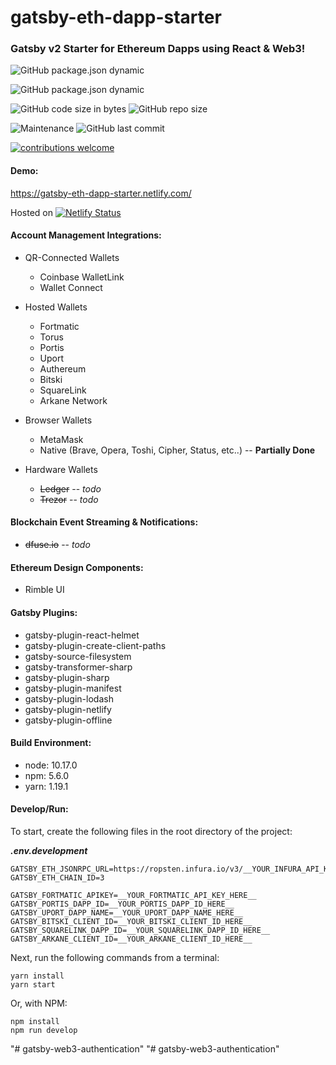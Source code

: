# gatsby-eth-dapp-starter
### **Gatsby v2** Starter for **Ethereum Dapps** using **React** & **Web3**!

![GitHub package.json dynamic](https://img.shields.io/github/package-json/version/robsecord/gatsby-eth-dapp-starter)

![GitHub package.json dynamic](https://img.shields.io/github/package-json/keywords/robsecord/gatsby-eth-dapp-starter)

![GitHub code size in bytes](https://img.shields.io/github/languages/code-size/robsecord/gatsby-eth-dapp-starter)
![GitHub repo size](https://img.shields.io/github/repo-size/robsecord/gatsby-eth-dapp-starter)

![Maintenance](https://img.shields.io/maintenance/yes/2019)
![GitHub last commit](https://img.shields.io/github/last-commit/robsecord/gatsby-eth-dapp-starter)

[![contributions welcome](https://img.shields.io/badge/contributions-welcome-brightgreen.svg?style=flat)](https://github.com/robsecord/gatsby-eth-dapp-starter/issues)


#### **Demo:**
https://gatsby-eth-dapp-starter.netlify.com/

Hosted on [![Netlify Status](https://api.netlify.com/api/v1/badges/cd097e47-9299-46cd-9365-67c4047decc6/deploy-status)](https://app.netlify.com/sites/gatsby-eth-dapp-starter/deploys)


#### **Account Management Integrations:**

- QR-Connected Wallets
    - Coinbase WalletLink
    - Wallet Connect

- Hosted Wallets
    - Fortmatic
    - Torus
    - Portis
    - Uport
    - Authereum
    - Bitski
    - SquareLink
    - Arkane Network
    
- Browser Wallets
    - MetaMask
    - Native (Brave, Opera, Toshi, Cipher, Status, etc..) -- **Partially Done**

- Hardware Wallets
    - ~~Ledger~~ -- _todo_
    - ~~Trezor~~ -- _todo_

#### **Blockchain Event Streaming & Notifications:**
- ~~dfuse.io~~ -- _todo_

#### **Ethereum Design Components:**
- Rimble UI

#### **Gatsby Plugins:**
- gatsby-plugin-react-helmet
- gatsby-plugin-create-client-paths
- gatsby-source-filesystem
- gatsby-transformer-sharp
- gatsby-plugin-sharp
- gatsby-plugin-manifest
- gatsby-plugin-lodash
- gatsby-plugin-netlify
- gatsby-plugin-offline      

#### **Build Environment:**
- node: 10.17.0
- npm: 5.6.0
- yarn: 1.19.1

#### **Develop/Run:**

To start, create the following files in the root directory of the project:

**_.env.development_**

    GATSBY_ETH_JSONRPC_URL=https://ropsten.infura.io/v3/__YOUR_INFURA_API_KEY_HERE__
    GATSBY_ETH_CHAIN_ID=3
    
    GATSBY_FORTMATIC_APIKEY=__YOUR_FORTMATIC_API_KEY_HERE__
    GATSBY_PORTIS_DAPP_ID=__YOUR_PORTIS_DAPP_ID_HERE__
    GATSBY_UPORT_DAPP_NAME=__YOUR_UPORT_DAPP_NAME_HERE__
    GATSBY_BITSKI_CLIENT_ID=__YOUR_BITSKI_CLIENT_ID_HERE__
    GATSBY_SQUARELINK_DAPP_ID=__YOUR_SQUARELINK_DAPP_ID_HERE__
    GATSBY_ARKANE_CLIENT_ID=__YOUR_ARKANE_CLIENT_ID_HERE__

Next, run the following commands from a terminal:

    yarn install
    yarn start

Or, with NPM:

    npm install
    npm run develop
"# gatsby-web3-authentication" 
"# gatsby-web3-authentication" 
